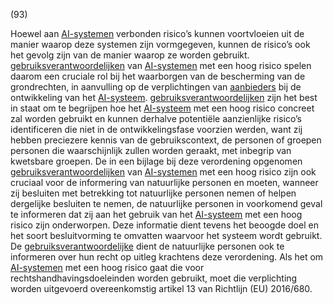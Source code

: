 (93)

Hoewel aan [AI-systemen](a3.md#^ai-systeem) verbonden risico’s kunnen voortvloeien uit de manier waarop deze systemen zijn vormgegeven, kunnen de risico’s ook het gevolg zijn van de manier waarop ze worden gebruikt. [gebruiksverantwoordelijken](a3.md#^gebruiksverantwoordelijke) van [AI-systemen](a3.md#^ai-systeem) met een hoog risico spelen daarom een cruciale rol bij het waarborgen van de bescherming van de grondrechten, in aanvulling op de verplichtingen van [aanbieders](a3.md#^aanbieder) bij de ontwikkeling van het [AI-systeem](a3.md#^ai-systeem). [gebruiksverantwoordelijken](a3.md#^gebruiksverantwoordelijke) zijn het best in staat om te begrijpen hoe het [AI-systeem](a3.md#^ai-systeem) met een hoog risico concreet zal worden gebruikt en kunnen derhalve potentiële aanzienlijke risico’s identificeren die niet in de ontwikkelingsfase voorzien werden, want zij hebben preciezere kennis van de gebruikscontext, de personen of groepen personen die waarschijnlijk zullen worden geraakt, met inbegrip van kwetsbare groepen. De in een bijlage bij deze verordening opgenomen [gebruiksverantwoordelijken](a3.md#^gebruiksverantwoordelijke) van [AI-systemen](a3.md#^ai-systeem) met een hoog risico zijn ook cruciaal voor de informering van natuurlijke personen en moeten, wanneer zij besluiten met betrekking tot natuurlijke personen nemen of helpen dergelijke besluiten te nemen, de natuurlijke personen in voorkomend geval te informeren dat zij aan het gebruik van het [AI-systeem](a3.md#^ai-systeem) met een hoog risico zijn onderworpen. Deze informatie dient tevens het beoogde doel en het soort besluitvorming te omvatten waarvoor het systeem wordt gebruikt. De [gebruiksverantwoordelijke](a3.md#^gebruiksverantwoordelijke) dient de natuurlijke personen ook te informeren over hun recht op uitleg krachtens deze verordening. Als het om [AI-systemen](a3.md#^ai-systeem) met een hoog risico gaat die voor rechtshandhavingsdoeleinden worden gebruikt, moet die verplichting worden uitgevoerd overeenkomstig artikel 13 van Richtlijn (EU) 2016/680.